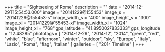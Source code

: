 +++
title = "Sightseeing of Rome"
description = ""
date = "2014-12-29T15:54:53.000"
image = "20141229@155453"
image_s = "20141229@155453-s"
image_width_s = "400"
image_height_s = "300"
image_xl = "20141229@155453-xl"
image_width_xl = "1024"
image_height_xl = "768"
gps_latitude = "41.8950027833333"
gps_longitude = "12.48285"
phototags = [ "2014-12-29", "2014-12", "2014", "green", "red", "white", "blue", "afternoon", "winter", "outdoor", "sky", "Europe", "Italy", "Lazio", "Roma", "flag", "Italian" ]
galleries = [ "2014 Timeline" ]
+++
